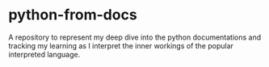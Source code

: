 # python-from-docs
A repository to represent my deep dive into the python documentations and tracking my learning as I interpret the inner workings of the popular interpreted language.
